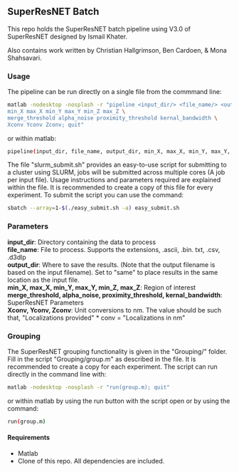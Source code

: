 ## SuperResNET Batch 

This repo holds the SuperResNET batch pipeline using V3.0 of SuperResNET designed by Ismail Khater.

Also contains work written by Christian Hallgrimson, Ben Cardoen, & Mona Shahsavari.

### Usage

The pipeline can be run directly on a single file from the commmand line:
```bash
matlab -nodesktop -nosplash -r "pipeline <input_dir/> <file_name/> <output_dir/> \
min_X max_X min_Y max_Y min_Z max_Z \
merge_threshold alpha_noise proximity_threshold kernal_bandwidth \
Xconv Yconv Zconv; quit" 
```

or within matlab:
```bash
pipeline(input_dir, file_name, output_dir, min_X, max_X, min_Y, max_Y, min_Z, max_Z, merge_threshold, alpha_noise, proximity_threshold, kernal_bandwidth, Xconv, Yconv, Zconv);
```

The file "slurm_submit.sh" provides an easy-to-use script for submitting to a cluster using SLURM, jobs will be submitted across multiple cores (A job per input file). 
Usage instructions and parameters required are explained within the file. It is recommended to create a copy of this file for every experiment. To submit the script you can use the command:

```bash
sbatch --array=1-$(./easy_submit.sh -a) easy_submit.sh
```

### Parameters
**input_dir**: Directory containing the data to process    
**file_name**: File to process. Supports the extensions, .ascii, .bin. txt, .csv, .d3dlp      
**output_dir**: Where to save the results. (Note that the output filename is based on the input filename). Set to "same" to place results in the same location as the input file.        
**min_X, max_X, min_Y, max_Y, min_Z, max_Z**: Region of interest    
**merge_threshold, alpha_noise, proximity_threshold, kernal_bandwidth**: SuperResNET Parameters     
**Xconv, Yconv, Zconv**: Unit conversions to nm. The value should be such that, "Localizations provided" * conv = "Localizations in nm"    


### Grouping 
The SuperResNET grouping functionality is given in the "Grouping/" folder. Fill in the script "Grouping/group.m" as described in the file. It is recommended to create a copy for each experiment. The script can run directly in the command line with:
```bash
matlab -nodesktop -nosplash -r "run(group.m); quit"
```

or within matlab by using the run button with the script open or by using the command:
```bash
run(group.m)
```


#### Requirements
- Matlab
- Clone of this repo. All dependencies are included.
